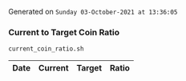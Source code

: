 Generated on `Sunday 03-October-2021 at 13:36:05`

### Current to Target Coin Ratio
`current_coin_ratio.sh`

Date|Current|Target|Ratio
---|---|---|---
